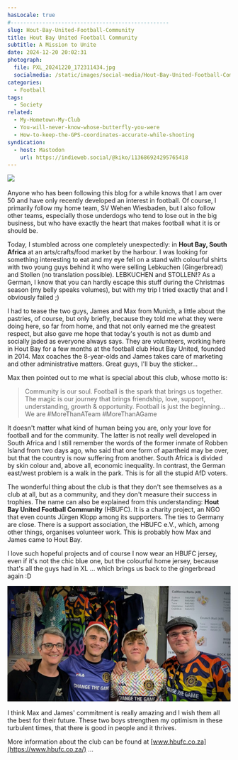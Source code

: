 ```yaml
---
hasLocale: true
#--------------------------------------------------
slug: Hout-Bay-United-Football-Community
title: Hout Bay United Football Community
subtitle: A Mission to Unite
date: 2024-12-20 20:02:31
photograph:
  file: PXL_20241220_172311434.jpg
  socialmedia: /static/images/social-media/Hout-Bay-United-Football-Community.jpg
categories:
  - Football
tags:
  - Society
related:
  - My-Hometown-My-Club
  - You-will-never-know-whose-butterfly-you-were
  - How-to-keep-the-GPS-coordinates-accurate-while-shooting
syndication:
  - host: Mastodon
    url: https://indieweb.social/@kiko/113686924295765418
---
```


<img src="/images/logos/hbufc.png" class="float-right no-zoom" />

Anyone who has been following this blog for a while knows that I am over 50 and have only recently developed an interest in football. Of course, I primarily follow my home team, SV Wehen Wiesbaden, but I also follow other teams, especially those underdogs who tend to lose out in the big business, but who have exactly the heart that makes football what it is or should be.

Today, I stumbled across one completely unexpectedly: in **Hout Bay, South Africa** at an arts/crafts/food market by the harbour. I was looking for something interesting to eat and my eye fell on a stand with colourful shirts with two young guys behind it who were selling Lebkuchen (Gingerbread) and Stollen (no translation possible). LEBKUCHEN and STOLLEN!? As a German, I know that you can hardly escape this stuff during the Christmas season (my belly speaks volumes), but with my trip I tried exactly that and I obviously failed ;)

<!-- more -->

I had to tease the two guys, James and Max from Munich, a little about the pastries, of course, but only briefly, because they told me what they were doing here, so far from home, and that not only earned me the greatest respect, but also gave me hope that today's youth is not as dumb and socially jaded as everyone always says. They are volunteers, working here in Hout Bay for a few months at the football club Hout Bay United, founded in 2014. Max coaches the 8-year-olds and James takes care of marketing and other administrative matters. Great guys, I'll buy the sticker...

Max then pointed out to me what is special about this club, whose motto is:

> Community is our soul. Football is the spark that brings us together. The magic is our journey that brings friendship, love, support, understanding, growth & opportunity. Football is just the beginning… We are #MoreThanATeam #MoreThanAGame

It doesn't matter what kind of human being you are, only your love for football and for the community. The latter is not really well developed in South Africa and I still remember the words of the former inmate of Robben Island from two days ago, who said that one form of apartheid may be over, but that the country is now suffering from another. South Africa is divided by skin colour and, above all, economic inequality. In contrast, the German east/west problem is a walk in the park. This is for all the stupid AfD voters.

The wonderful thing about the club is that they don't see themselves as a club at all, but as a community, and they don't measure their success in trophies. The name can also be explained from this understanding: **Hout Bay United Football Community** (HBUFC). It is a charity project, an NGO that even counts Jürgen Klopp among its supporters. The ties to Germany are close. There is a support association, the HBUFC e.V., which, among other things, organises volunteer work. This is probably how Max and James came to Hout Bay.

I love such hopeful projects and of course I now wear an HBUFC jersey, even if it's not the chic blue one, but the colourful home jersey, because that's all the guys had in XL ... which brings us back to the gingerbread again :D

![James and Max](Hout-Bay-United-Football-Community/PXL_20241220_170226641.jpg)

I think Max and James' commitment is really amazing and I wish them all the best for their future. These two boys strengthen my optimism in these turbulent times, that there is good in people and it thrives.

More information about the club can be found at [www.hbufc.co.za](https://www.hbufc.co.za/) ...
